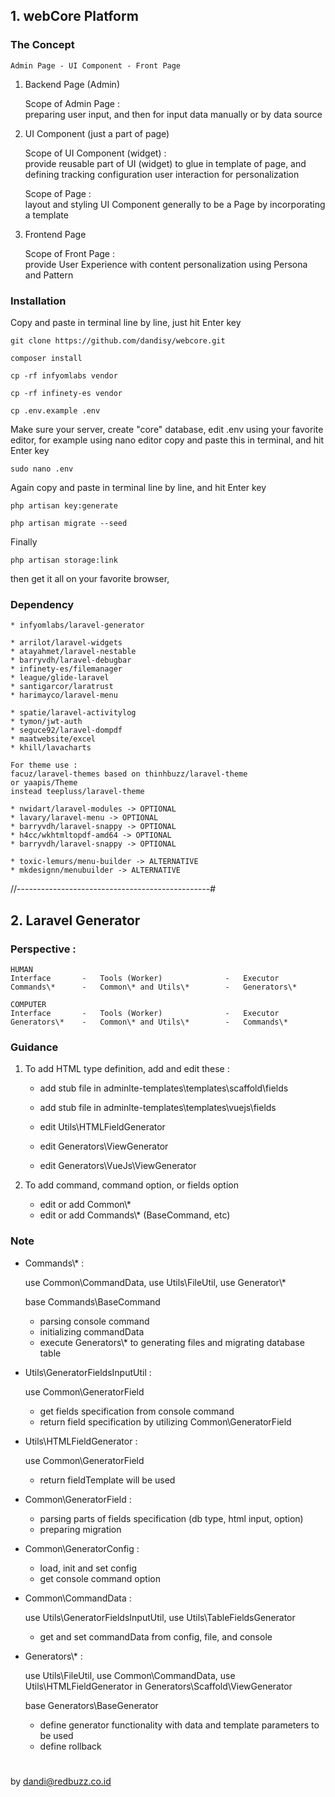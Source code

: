 ## 1. webCore Platform
### The Concept

    Admin Page - UI Component - Front Page

1.  Backend Page (Admin)
    
    Scope of Admin Page :    
    preparing user input, and then for input data manually or by data source
    
2. UI Component (just a part of page)

    Scope of UI Component (widget) :    
    provide reusable part of UI (widget) to glue in template of page,
    and defining tracking configuration user interaction for personalization
         
    Scope of Page :    
    layout and styling UI Component generally to be a Page by incorporating a template
    
3. Frontend Page

    Scope of Front Page :    
    provide User Experience with content personalization using Persona and Pattern

### Installation

Copy and paste in terminal line by line, just hit Enter key

    git clone https://github.com/dandisy/webcore.git

    composer install
    
    cp -rf infyomlabs vendor
    
    cp -rf infinety-es vendor

    cp .env.example .env

Make sure your server, create "core" database, edit .env using your favorite editor, 
for example using nano editor copy and paste this in terminal, and hit Enter key

    sudo nano .env

Again copy and paste in terminal line by line, and hit Enter key

    php artisan key:generate

    php artisan migrate --seed

Finally

    php artisan storage:link

then get it all on your favorite browser,

### Dependency

    * infyomlabs/laravel-generator
    
    * arrilot/laravel-widgets
    * atayahmet/laravel-nestable
    * barryvdh/laravel-debugbar
    * infinety-es/filemanager
    * league/glide-laravel
    * santigarcor/laratrust
    * harimayco/laravel-menu
    
    * spatie/laravel-activitylog
    * tymon/jwt-auth
    * seguce92/laravel-dompdf
    * maatwebsite/excel
    * khill/lavacharts

    For theme use :
    facuz/laravel-themes based on thinhbuzz/laravel-theme
    or yaapis/Theme
    instead teepluss/laravel-theme
    
    * nwidart/laravel-modules -> OPTIONAL
    * lavary/laravel-menu -> OPTIONAL
    * barryvdh/laravel-snappy -> OPTIONAL
    * h4cc/wkhtmltopdf-amd64 -> OPTIONAL
    * barryvdh/laravel-snappy -> OPTIONAL

    * toxic-lemurs/menu-builder -> ALTERNATIVE
    * mkdesignn/menubuilder -> ALTERNATIVE

//------------------------------------------------#


## 2. Laravel Generator
### Perspective :

    HUMAN
    Interface       -   Tools (Worker)              -   Executor
    Commands\*      -   Common\* and Utils\*        -   Generators\* 
    
    COMPUTER
    Interface       -   Tools (Worker)              -   Executor
    Generators\*    -   Common\* and Utils\*        -   Commands\*    
    
### Guidance

1. To add HTML type definition, add and edit these :
    * add stub file in adminlte-templates\templates\scaffold\fields
    * add stub file in adminlte-templates\templates\vuejs\fields
    * edit Utils\HTMLFieldGenerator

    * edit Generators\ViewGenerator
    * edit Generators\VueJs\ViewGenerator

2. To add command, command option, or fields option
    * edit or add Common\\*
    * edit or add Commands\\* (BaseCommand, etc)
        
### Note

* Commands\\* : 
    
    use Common\CommandData, 
    use Utils\FileUtil,
    use Generator\\* 
    
    base Commands\BaseCommand

    - parsing console command
    - initializing commandData
    - execute Generators\\* to generating files and migrating database table

* Utils\GeneratorFieldsInputUtil : 
    
    use Common\GeneratorField

    - get fields specification from console command
    - return field specification by utilizing Common\GeneratorField

* Utils\HTMLFieldGenerator : 
    
    use Common\GeneratorField

    - return fieldTemplate will be used

* Common\GeneratorField : 

    - parsing parts of fields specification (db type, html input, option)
    - preparing migration

* Common\GeneratorConfig :
    
    - load, init and set config
    - get console command option

* Common\CommandData : 

    use Utils\GeneratorFieldsInputUtil,
    use Utils\TableFieldsGenerator
    
    - get and set commandData from config, file, and console

* Generators\\* : 

    use Utils\FileUtil,
    use Common\CommandData,
    use Utils\HTMLFieldGenerator in Generators\Scaffold\ViewGenerator
    
    base Generators\BaseGenerator

    - define generator functionality with data and template parameters to be used
    - define rollback


#
by dandi@redbuzz.co.id